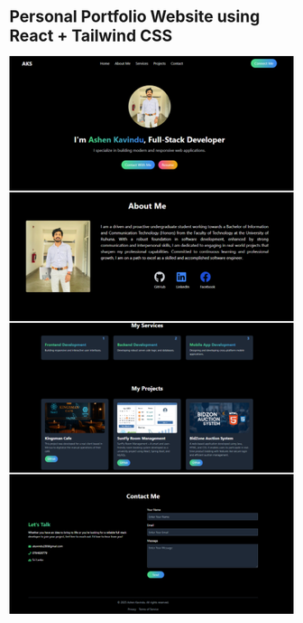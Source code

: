 # Personal Portfolio Website using React + Tailwind CSS


![Portfolio Screenshot](src/assets/portfolio1.PNG)
![Portfolio Screenshot](src/assets/portfolio2.PNG)
![Portfolio Screenshot](src/assets/portfolio3.PNG)
![Portfolio Screenshot](src/assets/portfolio4.PNG)
